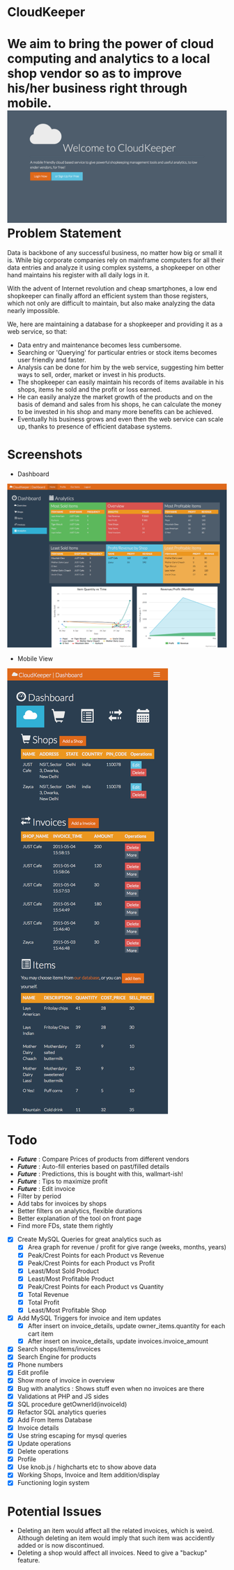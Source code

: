 CloudKeeper
===
We aim to bring the power of cloud computing and analytics to a local shop vendor so as to improve his/her business right through mobile.
![Product Image 1](/screenshots/1.png)
Problem Statement
===
Data is backbone of any successful business, no matter how big or small it is. While big corporate companies rely on mainframe computers for all their data entries and analyze it using complex systems, a shopkeeper on other hand maintains his register with all daily logs in it.

With the advent of Internet revolution and cheap smartphones, a low end shopkeeper can finally afford an efficient system than those registers, which not only are difficult to maintain, but also make analyzing the data nearly impossible.

We, here are maintaining a database for a shopkeeper and providing it as a web service, so that:

- Data entry and maintenance becomes less cumbersome.
- Searching or 'Querying' for particular entries or stock items becomes user friendly and faster.
- Analysis can be done for him by the web service, suggesting him better ways to sell, order, market or invest in his products.
- The shopkeeper can easily maintain his records of items available in his shops, items he sold and the profit or loss earned.
- He can easily analyze the market growth of the products and on the basis of demand and sales from his shops, he can calculate the money to be invested in his shop and many more benefits can be achieved.
- Eventually his business grows and even then the web service can scale up, thanks to presence of efficient database systems.

Screenshots
===========
* Dashboard

![Product Image 2](/screenshots/2.png)
* Mobile View

![Product Image 3](/screenshots/3.png)

Todo  
===
* ***Future*** : Compare Prices of products from different vendors
* ***Future*** : Auto-fill enteries based on past/filled details
* ***Future*** : Predictions, this is bought with this, wallmart-ish!
* ***Future*** : Tips to maximize profit
* ***Future*** : Edit invoice
* Filter by period
* Add tabs for invoices by shops 
* Better filters on analytics, flexible durations
* Better explanation of the tool on front page
* Find more FDs, state them rightly
* [x] Create MySQL Queries for great analytics such as 
  - [x] Area graph for revenue / profit for give range (weeks, months, years)
  - [x] Peak/Crest Points for each Product vs Revenue
  - [x] Peak/Crest Points for each Product vs Profit
  - [x] Least/Most Sold Product
  - [x] Least/Most Profitable Product
  - [x] Peak/Crest Points for each Product vs Quantity
  - [x] Total Revenue 
  - [x] Total Profit 
  - [x] Least/Most Profitable Shop
* [x] Add MySQL Triggers for invoice and item updates
  - [x] After insert on invoice_details, update owner_items.quantity for each cart item
  - [x] After insert on invoice_details, update invoices.invoice_amount
* [x] Search shops/items/invoices
* [x] Search Engine for products 
* [x] Phone numbers
* [x] Edit profile
* [x] Show more of invoice in overview
* [x] Bug with analytics : Shows stuff even when no invoices are there
* [x] Validations at PHP and JS sides
* [x] SQL procedure getOwnerId(invoiceId)
* [x] Refactor SQL analytics queries
* [x] Add From Items Database
* [x] Invoice details 
* [x] Use string escaping for mysql queries
* [x] Update operations
* [x] Delete operations
* [x] Profile
* [x] Use knob.js / highcharts etc to show above data
* [x] Working Shops, Invoice and Item addition/display
* [x] Functioning login system

Potential Issues 
==
* Deleting an item would affect all the related invoices, which is weird. Although deleting an item would imply that such item was accidently added or is now discontinued. 
* Deleting a shop would affect all invoices. Need to give a "backup" feature.
